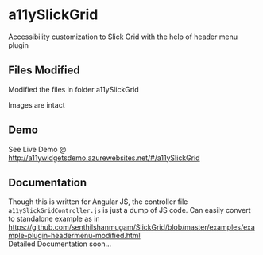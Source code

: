 # a11ySlickGrid
Accessibility customization to Slick Grid with the help of header menu plugin

## Files Modified
<p>Modified the files in folder a11ySlickGrid</p>
<p>Images are intact</p>

## Demo
See Live Demo @ <a href="http://a11ywidgetsdemo.azurewebsites.net/#/a11ySlickGrid">http://a11ywidgetsdemo.azurewebsites.net/#/a11ySlickGrid</a>

## Documentation
Though this is written for Angular JS, the controller file `a11ySlickGridController.js` is just a dump of JS code.
Can easily convert to standalone example as in <a href='https://github.com/senthilshanmugam/SlickGrid/blob/master/examples/example-plugin-headermenu-modified.html'>https://github.com/senthilshanmugam/SlickGrid/blob/master/examples/example-plugin-headermenu-modified.html</a>
<br/>
Detailed Documentation soon...
